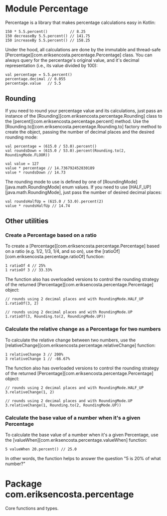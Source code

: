 # Module Percentage

Percentage is a library that makes percentage calculations easy in Kotlin:

    150 * 5.5.percent()          // 8.25
    150 decreaseBy 5.5.percent() // 141.75
    150 increaseBy 5.5.percent() // 158.25

Under the hood, all calculations are done by the immutable and thread-safe
[Percentage][com.eriksencosta.percentage.Percentage] class. You can always query for the percentage's original value,
and it's decimal representation (i.e., its value divided by 100):

    val percentage = 5.5.percent()
    percentage.decimal // 0.055
    percentage.value   // 5.5

## Rounding

If you need to round your percentage value and its calculations, just pass an instance of the
[Rounding][com.eriksencosta.percentage.Rounding] class to the [percent][com.eriksencosta.percentage.percent]
method. Use the [Rounding.to][com.eriksencosta.percentage.Rounding.to] factory method to create the object, passing the
number of decimal places and the desired rounding mode:

    val percentage = (615.0 / 53.0).percent()
    val roundsDown = (615.0 / 53.0).percent(Rounding.to(2, RoundingMode.FLOOR))

    val value = 127
    value * percentage // 14.736792452830189
    value * roundsDown // 14.73

The rounding mode to use is defined by one of [RoundingMode][java.math.RoundingMode] enum values. If you need to use
[HALF_UP][java.math.RoundingMode], just pass the number of desired decimal places:

    val roundsHalfUp = (615.0 / 53.0).percent(2)
    value * roundsHalfUp // 14.74

## Other utilities

### Create a Percentage based on a ratio

To create a [Percentage][com.eriksencosta.percentage.Percentage] based on a ratio (e.g. 1/2, 1/3, 1/4, and so on), use
the [ratioOf][com.eriksencosta.percentage.ratioOf] function:

    1 ratioOf 4 // 25%
    1 ratioOf 3 // 33.33%

The function also has overloaded versions to control the rounding strategy of the returned
[Percentage][com.eriksencosta.percentage.Percentage] object:

    // rounds using 2 decimal places and with RoundingMode.HALF_UP
    1.ratioOf(3, 2)

    // rounds using 2 decimal places and with RoundingMode.UP
    1.ratioOf(3, Rounding.to(2, RoundingMode.UP))

### Calculate the relative change as a Percentage for two numbers

To calculate the relative change between two numbers, use the
[relativeChange][com.eriksencosta.percentage.relativeChange] function:

    1 relativeChange 3 // 200%
    3 relativeChange 1 // -66.67%

The function also has overloaded versions to control the rounding strategy of the returned
[Percentage][com.eriksencosta.percentage.Percentage] object:

    // rounds using 2 decimal places and with RoundingMode.HALF_UP
    3.relativeChange(1, 2)

    // rounds using 2 decimal places and with RoundingMode.UP
    3.relativeChange(1, Rounding.to(2, RoundingMode.UP))

### Calculate the base value of a number when it's a given Percentage

To calculate the base value of a number when it's a given Percentage, use the
[valueWhen][com.eriksencosta.percentage.valueWhen] function:

    5 valueWhen 20.percent() // 25.0

In other words, the function helps to answer the question "5 is 20% of what number?"

# Package com.eriksencosta.percentage

Core functions and types.
